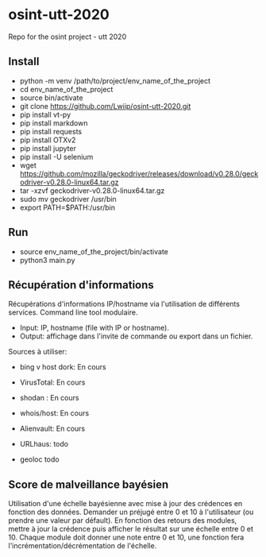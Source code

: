 # osint-utt-2020
Repo for the osint project - utt 2020

## Install
- python -m venv /path/to/project/env_name_of_the_project
- cd env_name_of_the_project
- source bin/activate
- git clone https://github.com/Lwiip/osint-utt-2020.git
- pip install vt-py
- pip install markdown
- pip install requests
- pip install OTXv2
- pip install jupyter 
- pip install -U selenium 
- wget https://github.com/mozilla/geckodriver/releases/download/v0.28.0/geckodriver-v0.28.0-linux64.tar.gz
- tar -xzvf geckodriver-v0.28.0-linux64.tar.gz 
- sudo mv geckodriver /usr/bin  
- export PATH=$PATH:/usr/bin

## Run 
- source env_name_of_the_project/bin/activate
- python3 main.py

## Récupération d'informations
Récupérations d'informations IP/hostname via l'utilisation de différents services.
Command line tool modulaire.
- Input: IP, hostname (file with IP or hostname). 
- Output: affichage dans l'invite de commande ou export dans un fichier. 

Sources à utiliser:

- bing v host dork: En cours
- VirusTotal: En cours
- shodan : En cours
  
- whois/host: En cours
- Alienvault: En cours
- URLhaus: todo
- geoloc todo

## Score de malveillance bayésien
Utilisation d'une échelle bayésienne avec mise à jour des crédences en fonction des données.
Demander un préjugé entre 0 et 10 à l'utilisateur (ou prendre une valeur par défault).
En fonction des retours des modules, mettre à jour la crédence puis afficher le résultat sur une échelle entre 0 et 10.
Chaque module doit donner une note entre 0 et 10, une fonction fera l'incrémentation/décrémentation de l'échelle.
